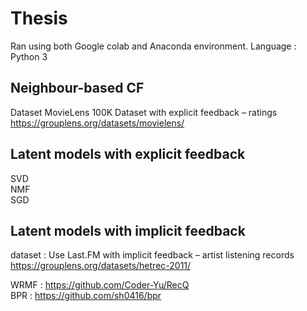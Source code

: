 # Thesis

Ran using both Google colab and Anaconda environment. 
Language : Python 3

## Neighbour-based CF
Dataset MovieLens 100K Dataset with explicit feedback – ratings https://grouplens.org/datasets/movielens/

## Latent models with explicit feedback
SVD  
NMF  
SGD  

## Latent models with implicit feedback
dataset : Use Last.FM with implicit feedback – artist listening records https://grouplens.org/datasets/hetrec-2011/

WRMF : https://github.com/Coder-Yu/RecQ  
BPR : https://github.com/sh0416/bpr
